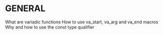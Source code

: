 # GENERAL
What are variadic functions
How to use va_start, va_arg and va_end macros
Why and how to use the const type qualifier
